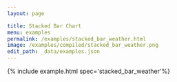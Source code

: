 ```yaml
---
layout: page

title: Stacked Bar Chart
menu: examples
permalink: /examples/stacked_bar_weather.html
image: /examples/compiled/stacked_bar_weather.png
edit_path: _data/examples.json
---
```




{% include example.html spec='stacked_bar_weather'%}
